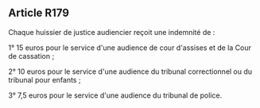 Article R179
----
Chaque huissier de justice audiencier reçoit une indemnité de :

1° 15 euros pour le service d'une audience de cour d'assises et de la Cour de
cassation ;

2° 10 euros pour le service d'une audience du tribunal correctionnel ou du
tribunal pour enfants ;

3° 7,5 euros pour le service d'une audience du tribunal de police.
